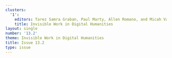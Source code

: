 ```yaml
---
clusters:
  '1':
    editors: Tarez Samra Graban, Paul Marty, Allen Romano, and Micah Vandegrift
    title: Invisible Work in Digital Humanities
layout: single
number: '13.2'
theme: Invisible Work in Digital Humanities
title: Issue 13.2
type: issue
---
```


